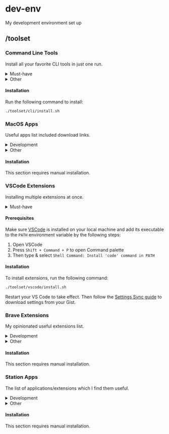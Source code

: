 # dev-env

My development environment set up

## /toolset

### Command Line Tools

Install all your favorite CLI tools in just one run.

<details>
  <summary>Must-have</summary>

  - [xcode](https://developer.apple.com/xcode)
  - [brew](https://brew.sh)
  - [git](https://git-scm.com/book/en/v2/Getting-Started-Installing-Git)
  - [minikube](https://github.com/kubernetes/minikube)
  - [yarn](https://yarnpkg.com/lang/en/docs/install)
</details>

<details>
  <summary>Other</summary>

  - [fkill-cli](https://github.com/sindresorhus/fkill-cli)
  - [thefuck](https://github.com/nvbn/thefuck)
  - [mkcert](https://github.com/FiloSottile/mkcert)
  - [serve](https://github.com/zeit/serve)
</details>

#### Installation

Run the following command to install:

```bash
./toolset/cli/install.sh
```

### MacOS Apps

Useful apps list included download links.

<details>
  <summary>Development</summary>

  - [Docker](https://docs.docker.com/docker-for-mac/install/)
  - [VSCode](https://code.visualstudio.com/Download)
  - [SquelPro](https://www.sequelpro.com/download)
  - [RoboMongo](https://robomongo.org/download)
  - [Medis](https://github.com/luin/medis/releases/tag/v0.3.0)
  - [Postman](https://www.getpostman.com/apps)
</details>

<details>
  <summary>Other</summary>

  - [Brave](https://brave.com)
  - [Station](https://getstation.com)
  - [Alfred](https://www.alfredapp.com)
  - [Spectacle](https://www.spectacleapp.com)
  - [The Unarchiver](https://itunes.apple.com/us/app/the-unarchiver/id425424353)
  - [VLC](https://www.videolan.org/vlc)
  - [WebTorrent](https://webtorrent.io/desktop)
</details>

#### Installation

This section requires manual installation.

### VSCode Extensions

Installing multiple extensions at once.

<details>
  <summary>Must-have</summary>

  - [Settings Sync](https://marketplace.visualstudio.com/items?itemName=Shan.code-settings-sync)
</details>

#### Prerequisites

Make sure [VSCode](https://code.visualstudio.com/Download) is installed on your local machine and add its executable to the `PATH` environment variable by the following steps:

1. Open VSCode
2. Press `Shift + Command + P` to open Command palette
3. Then type & select `Shell Command: Install 'code' command in PATH`

#### Installation

To install extensions, run the following command:

```bash
./toolset/vscode/install.sh
```

Restart your VS Code to take effect. Then follow the [Settings Sync guide](https://marketplace.visualstudio.com/items?itemName=Shan.code-settings-sync) to download settings from your Gist.

### Brave Extensions

My opinionated useful extensions list.

<details>
  <summary>Development</summary>

  - [React Developer Tools](https://chrome.google.com/webstore/detail/react-developer-tools/fmkadmapgofadopljbjfkapdkoienihi)
  - [Redux DevTools](https://chrome.google.com/webstore/detail/redux-devtools/lmhkpmbekcpmknklioeibfkpmmfibljd)
  - [tachyons-x-ray](https://chrome.google.com/webstore/detail/tachyons-x-ray/lbepbkiknibiobnbanhggglkmpkbdiim)
</details>

<details>
  <summary>Other</summary>

  - [LastPass](https://chrome.google.com/webstore/detail/lastpass-free-password-ma/hdokiejnpimakedhajhdlcegeplioahd)
</details>

#### Installation

This section requires manual installation.

### Station Apps

The list of applications/extensions which I find them useful.

<details>
  <summary>Development</summary>

  - CloudFlare
  - Google Cloud
  - Netlify
  - GitHub
  - GitLab
</details>

<details>
  <summary>Other</summary>

  - Trello
  - Gmail
  - Google Drive
  - Google Calendar
  - Messenger
  - Draw.io
</details>

#### Installation

This section requires manual installation.
